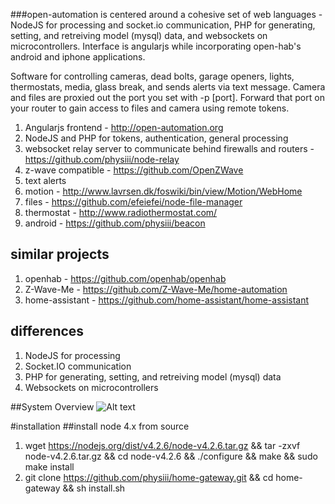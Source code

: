 ###open-automation is centered around a cohesive set of web languages - NodeJS for processing and socket.io communication, PHP for generating, setting, and retreiving model (mysql) data, and websockets on microcontrollers. Interface is angularjs while incorporating open-hab's android and iphone applications.

Software for controlling cameras, dead bolts, garage openers, lights, thermostats, media, glass break, and sends alerts via text message. Camera and files are proxied out the port you set with -p [port]. Forward that port on your router to gain access to files and camera using remote tokens.



1. Angularjs frontend - http://open-automation.org
2. NodeJS and PHP for tokens, authentication, general processing
3. websocket relay server to communicate behind firewalls and routers - https://github.com/physiii/node-relay
4. z-wave compatible - https://github.com/OpenZWave
5. text alerts
6. motion - http://www.lavrsen.dk/foswiki/bin/view/Motion/WebHome
7. files - https://github.com/efeiefei/node-file-manager
8. thermostat - http://www.radiothermostat.com/
9. android - https://github.com/physiii/beacon

## similar projects
1. openhab - https://github.com/openhab/openhab
2. Z-Wave-Me - https://github.com/Z-Wave-Me/home-automation
3. home-assistant - https://github.com/home-assistant/home-assistant

## differences
1. NodeJS for processing
2. Socket.IO communication
3. PHP for generating, setting, and retreiving model (mysql) data
4. Websockets on microcontrollers


##System Overview
![Alt text](https://github.com/physiii/home-gateway/blob/master/screenshots/system%20overview.jpg?raw=true "system overview")

#installation
##install node 4.x from source
1. wget https://nodejs.org/dist/v4.2.6/node-v4.2.6.tar.gz && tar -zxvf node-v4.2.6.tar.gz && cd node-v4.2.6 && ./configure && make && sudo make install
2. git clone https://github.com/physiii/home-gateway.git && cd home-gateway && sh install.sh


